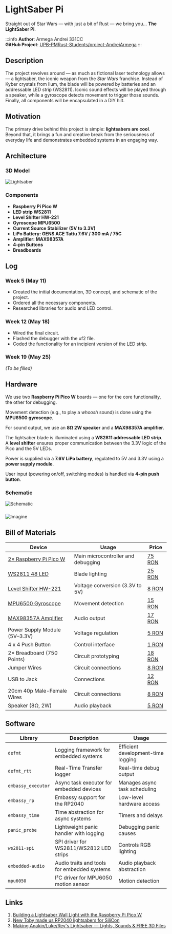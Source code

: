 # LightSaber Pi

Straight out of Star Wars — with just a bit of Rust — we bring you... **The LightSaber Pi**.

:::info
**Author**: Armega Andrei 331CC \
**GitHub Project**: [UPB-PMRust-Students/proiect-AndreiArmega](https://github.com/UPB-PMRust-Students/proiect-AndreiArmega)
:::



## Description

The project revolves around — as much as fictional laser technology allows — a lightsaber, the iconic weapon from the *Star Wars* franchise. Instead of Kyber crystals from Ilum, the blade will be powered by batteries and an addressable LED strip (WS2811). Iconic sound effects will be played through a speaker, while a gyroscope detects movement to trigger those sounds. Finally, all components will be encapsulated in a DIY hilt.



## Motivation

The primary drive behind this project is simple: **lightsabers are cool**. Beyond that, it brings a fun and creative break from the seriousness of everyday life and demonstrates embedded systems in an engaging way.


## Architecture

### 3D Model  
![Lightsaber](./Lightsaber.webp)

### Components

- **Raspberry Pi Pico W**
- **LED strip WS2811**
- **Level Shifter HW-221**
- **Gyroscope MPU6500**
- **Current Source Stabilizer (5V to 3.3V)**
- **LiPo Battery: GENS ACE Tattu 7.6V / 300 mA / 75C**
- **Amplifier: MAX98357A**
- **4-pin Buttons**
- **Breadboards**


## Log

### Week 5 (May 11)
- Created the initial documentation, 3D concept, and schematic of the project.
- Ordered all the necessary components.
- Researched libraries for audio and LED control.

### Week 12 (May 18)
- Wired the final circuit.
- Flashed the debugger with the uf2 file.
- Coded the functionality for an incipient version of the LED strip.

### Week 19 (May 25)
*(To be filled)*


## Hardware

We use two **Raspberry Pi Pico W** boards — one for the core functionality, the other for debugging.

Movement detection (e.g., to play a _whoosh_ sound) is done using the **MPU6500 gyroscope**.

For sound output, we use an **8Ω 2W speaker** and a **MAX98357A amplifier**.

The lightsaber blade is illuminated using a **WS2811 addressable LED strip**. A **level shifter** ensures proper communication between the 3.3V logic of the Pico and the 5V LEDs.

Power is supplied via a **7.6V LiPo battery**, regulated to 5V and 3.3V using a **power supply module**.

User input (powering on/off, switching modes) is handled via **4-pin push button**.

### Schematic  
![Schematic](./Schematic.svg)


###
![Imagine](./Imagine.webp)


## Bill of Materials

| Device | Usage | Price |
|--------|--------|-------|
| [2× Raspberry Pi Pico W](https://www.raspberrypi.com/documentation/microcontrollers/raspberry-pi-pico.html) | Main microcontroller and debugging | [75 RON](https://www.optimusdigital.ro/en/raspberry-pi-boards/12394-raspberry-pi-pico-w.html) |
| [WS2811 48 LED](https://cdn-shop.adafruit.com/datasheets/WS2811.pdf) | Blade lighting | [25 RON](https://www.emag.ro/banda-led-digitala-ws2811-48-led-1094/pd/D19VR7MBM) |
| [Level Shifter HW-221](https://www.dnatechindia.com/hw-221-txs-0108e-8-bit-birectional-voltage-converter-8-way-india.html) | Voltage conversion (3.3V to 5V) | [8 RON](https://ardushop.ro/ro/electronica/1806-modul-convertor-nivel-logic-bidirectional-8-canale-cjmcu-0108-6427854027399.html) |
| [MPU6500 Gyroscope](https://invensense.tdk.com/wp-content/uploads/2020/06/PS-MPU-6500A-01-v1.3.pdf) | Movement detection | [15 RON](https://ardushop.ro/ro/electronica/741-mpu6500-modul-accelerometru-si-giroscop-6427854009449.html) |
| [MAX98357A Amplifier](https://www.robofun.ro/module/amplificator-3w-i2s-max98357a.html) | Audio output | [17 RON](https://ardushop.ro/ro/module/1549-amplificator-3w-i2s-max98357a-clasa-d-6427854022967.html) |
| Power Supply Module (5V–3.3V) | Voltage regulation | [5 RON](https://ardushop.ro/en/power-supply/2296-power-supply-module-5v-33v-for-breadboard-6427854032867.html) |
| 4 x 4 Push Button | Control interface | [1 RON](https://www.optimusdigital.ro/en/buttons-and-switches/1119-6x6x6-push-button.html) |
| 2× Breadboard (750 Points) | Circuit prototyping | [18 RON](https://www.optimusdigital.ro/en/breadboards/13245-breadboard-750-points.html) |
| Jumper Wires | Circuit connections | [8 RON](https://www.optimusdigital.ro/en/wires-with-connectors/12-breadboard-jumper-wire-set.html) |
| USB to Jack  | Connections         | [12 RON](https://www.emag.ro/cablu-de-alimentare-retoo-mobiletech-usb-dc-2-1-5-5mm-5v-incarcare-rapida-compatibil-cu-dispozitive-electronice-alimentare-pentru-led-uri-routere-boxe-lungime-80cm-conectori-durabili-design-compact-cu/pd/DH9F26MBM/?provider=rec&recid=rec_74_25b61e4445a87627a557cac8420598682a7f870bdc69f879d549c385cd68bdb2_1739094866&ref=fp_growth_widget_2_3&scenario_ID=74) |
| 20cm 40p Male-Female Wires | Circuit connections | [8 RON](https://www.optimusdigital.ro/en/wires-with-connectors/92-female-male-wire40p-20-cm.html) |
| Speaker (8Ω, 2W) | Audio playback | [5 RON](https://ardushop.ro/ro/module/1898-difuzor-36mm-2w-8ohm-6427854028723.html) |


## Software

| Library              | Description                                                 | Usage |
|----------------------|-------------------------------------------------------------|--------|
| `defmt`              | Logging framework for embedded systems                      | Efficient development-time logging |
| `defmt_rtt`          | Real-Time Transfer logger                                   | Real-time debug output |
| `embassy_executor`   | Async task executor for embedded devices                    | Manages async task scheduling |
| `embassy_rp`         | Embassy support for the RP2040                              | Low-level hardware access |
| `embassy_time`       | Time abstraction for async systems                          | Timers and delays |
| `panic_probe`        | Lightweight panic handler with logging                      | Debugging panic causes |
| `ws2811-spi`         | SPI driver for WS2811/WS2812 LED strips                     | Controls RGB lighting |
| `embedded-audio`     | Audio traits and tools for embedded systems                 | Audio playback abstraction |
| `mpu6050`            | I²C driver for MPU6050 motion sensor                        | Motion detection |


## Links

1. [Building a Lightsaber Wall Light with the Raspberry Pi Pico W](https://www.youtube.com/watch?v=UhkDcSiaN-k)
2. [New Toby made us RP2040 lightsabers for SiliCon](https://www.raspberrypi.com/news/new-toby-made-us-rp2040-lightsabers-for-silicon/)
3. [Making Anakin/Luke/Rey's Lightsaber — Lights, Sounds & FREE 3D Files](https://www.youtube.com/watch?v=An3GZPRD6do)
